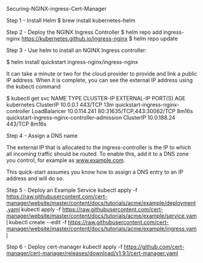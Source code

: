
Securing-NGINX-ingress-Cert-Manager


Step 1 - Install Helm
$ brew install kubernetes-helm


Step 2 - Deploy the NGINX Ingress Controller
$ helm repo add ingress-nginx https://kubernetes.github.io/ingress-nginx
$ helm repo update

Step 3 - Use helm to install an NGINX Ingress controller:

$ helm install quickstart ingress-nginx/ingress-nginx


It can take a minute or two for the cloud provider to provide and link a public IP address. When it is complete, you can see the external IP address using the kubectl command

$ kubectl get svc
NAME                                            TYPE           CLUSTER-IP     EXTERNAL-IP   PORT(S)                      AGE
kubernetes                                      ClusterIP      10.0.0.1       <none>        443/TCP                      13m
quickstart-ingress-nginx-controller             LoadBalancer   10.0.114.241   <pending>     80:31635/TCP,443:30062/TCP   8m16s
quickstart-ingress-nginx-controller-admission   ClusterIP      10.0.188.24    <none>        443/TCP                      8m16s

Step 4 - Assign a DNS name

The external IP that is allocated to the ingress-controller is the IP to which all incoming traffic should be routed. To enable this, add it to a DNS zone you control, for example as www.example.com.

This quick-start assumes you know how to assign a DNS entry to an IP address and will do so.

Step 5 - Deploy an Example Service
kubectl apply -f https://raw.githubusercontent.com/cert-manager/website/master/content/docs/tutorials/acme/example/deployment.yaml
kubectl apply -f https://raw.githubusercontent.com/cert-manager/website/master/content/docs/tutorials/acme/example/service.yaml
kubectl create --edit -f https://raw.githubusercontent.com/cert-manager/website/master/content/docs/tutorials/acme/example/ingress.yaml


Step 6 - Deploy cert-manager
kubectl apply -f https://github.com/cert-manager/cert-manager/releases/download/v1.9.1/cert-manager.yaml











